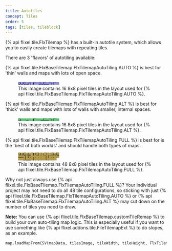 ```yaml
---
title: Autotiles
concept: Tiles
order: 5
tags: [tiles, tileblock]
---
```


{% api flixel.tile.FlxTilemap %} has a built-in autotile system, which allows you to easily create tilemaps with repeating tiles.

There are 3 'flavors' of autotiling available:

{% api flixel.tile.FlxBaseTilemap.FlxTilemapAutoTiling.AUTO %} is best for 'thin' walls and maps with lots of open space.

<figure class="figure">
    <img src="/demos/demo-assets/autotiles.png" class="figure-img" alt="Autotiles">
    <figcaption class="figure-caption">This image contains 16 8x8 pixel tiles in the layout used for {% api flixel.tile.FlxBaseTilemap.FlxTilemapAutoTiling.AUTO %}.</figcaption>
</figure>

{% api flixel.tile.FlxBaseTilemap.FlxTilemapAutoTiling.ALT %} is best for 'thick' walls and maps with lots of walls with smaller, internal spaces.

<figure class="figure">
    <img src="/demos/demo-assets/autotiles_alt.png" class="figure-img" alt="Autotiles Alt">
    <figcaption class="figure-caption">This image contains 16 8x8 pixel tiles in the layout used for {% api flixel.tile.FlxBaseTilemap.FlxTilemapAutoTiling.ALT %}.</figcaption>
</figure>

{% api flixel.tile.FlxBaseTilemap.FlxTilemapAutoTiling.FULL %} is best for is the 'best of both worlds' and should handle both types of maps.

<figure class="figure">
    <img src="/demos/demo-assets/autotiles_full.png" class="figure-img" alt="Autotiles Full">
    <figcaption class="figure-caption">This image contains 48 8x8 pixel tiles in the layout used for {% api flixel.tile.FlxBaseTilemap.FlxTilemapAutoTiling.FULL %}.</figcaption>
</figure>

Why not just always use {% api flixel.tile.FlxBaseTilemap.FlxTilemapAutoTiling.FULL %}? Your individual project may not need to do all 48 tile configurations, so sticking with just {% api flixel.tile.FlxBaseTilemap.FlxTilemapAutoTiling.AUTO %} or {% api flixel.tile.FlxBaseTilemap.FlxTilemapAutoTiling.ALT %} may cut down on the number of tiles you need to draw.

<div class="alert alert-info"><i class="fa fa-paperclip" aria-hidden="true"></i> <strong> Note:</strong> You can use {% api flixel.tile.FlxBaseTilemap.customTileRemap %} to build your own auto-tiling map logic. This is especially useful if you want to use something like {% api flixel.addons.tile.FileTilemapExt %} to do slopes, as an example.</div>

```haxe
map.loadMapFromCSV(mapData, tilesImage, tileWidth, tileHeight, FlxTilemapAutoTiling.AUTO);
```
